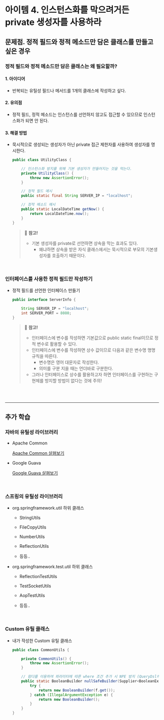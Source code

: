# 아이템 4. 인스턴스화를 막으려거든 private 생성자를 사용하라
## 문제점. 정적 필드와 정적 메소드만 담은 클래스를 만들고 싶은 경우

### 정적 필드와 정적 메소드만 담은 클래스는 왜 필요할까?
#### 1. 아이디어

- 반복되는 유틸성 필드나 메서드를 1개의 클래스에 작성하고 싶다.


#### 2. 유의점

- 정적 필드, 정적 메소드는 인스턴스를 선언하지 않고도 접근할 수 있으므로 인스턴스화가 되면 안 된다.

#### 3. 해결 방법

- 묵시적으로 생성되는 생성자가 아닌 private 접근 제한자를 사용하여 생성자를 명시한다.

    ```java
    public class UtilityClass {

        // 인스턴스화 방지를 위해 기본 생성자가 만들어지는 것을 막는다.
        private UtilityClass() {
            throw new AssertionError(); 
        }

        // 정적 필드 예시
        public static final String SERVER_IP = "localhost";

        // 정적 메소드 예시
        public static LocalDateTime getNow() {
            return LocalDateTime.now();
        }
    }
    ```

    > 📌 **참고!**
    > 
    > - 기본 생성자를 private로 선언하면 상속을 막는 효과도 있다.
    >   - 왜냐하면 상속을 받은 자식 클래스에서는 묵시적으로 부모의 기본생성자를 호출하기 때문이다.

<br>

### 인터페이스를 사용한 정적 필드만 작성하기
    
- 정적 필드를 선언한 인터페이스 만들기

    ```java
    public interface ServerInfo {

        String SERVER_IP = "localhost";
        int SERVER_PORT = 8080;
    }
    ```

    > 📌 **참고!**
    > 
    > - 인터페이스에 변수를 작성하면 기본값으로 public static final이므로 정적 변수로 활용할 수 있다.
    > - 인터페이스에 변수를 작성하면 상수 값이므로 다음과 같은 변수명 명명규칙을 따른다.
    >   - 변수명은 영어 대문자로 작성한다.
    >   - 의미를 구분 지을 때는 언더바로 구분한다.
    > - 그러나 인터페이스로 상수를 활용하고자 하면 인터페이스를 구현하는 구현체를 방지할 방법이 없다는 것에 주의!
<br>

<br>
<hr>

## 추가 학습
### 자바의 유틸성 라이브러리


- Apache Common

    [Apache Common 살펴보기](https://commons.apache.org/)


- Google Guava
    
    [Google Guava 살펴보기](https://github.com/google/guava)

<br>

### 스프링의 유틸성 라이브러리


- org.springframework.util 하위 클래스

    - StringUtils
    - FileCopyUtils
    - NumberUtils
    
    - ReflectionUtils
    - 등등..

- org.springframework.test.util 하위 클래스

    - ReflectionTestUtils
    - TestSocketUtils

    - AopTestUtils
    
    - 등등..

<br>

### Custom 유틸 클래스

- 내가 작성한 Custom 유틸 클래스

    ```java
    public class CommonUtils {

        private CommonUtils() {
            throw new AssertionError();
        }

        // 람다를 이용하여 파라미터에 따른 where 조건 추가 시 NPE 방지 (QueryDsl에서 사용)
        public static BooleanBuilder nullSafeBuilder(Supplier<BooleanExpression> f) {
            try {
                return new BooleanBuilder(f.get());
            } catch (IllegalArgumentException e) {
                return new BooleanBuilder();
            }
        }
    }
    ```